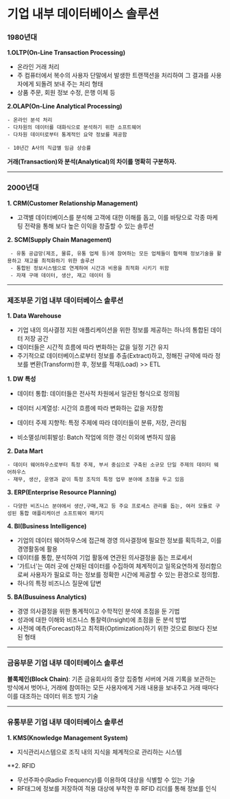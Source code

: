 # 기업 내부 데이터베이스 솔루션


### 1980년대

**1.OLTP(On-Line Transaction Processing)**

  - 온라인 거래 처리
  - 주 컴퓨터에서 복수의 사용자 단말에서 발생한 트랜잭션을 처리하여 그 결과를 사용자에게 되돌려 보내 주는 처리 형태
  - 상품 주문, 회원 정보 수정, 은행 이체 등
  
  **2.OLAP(On-Line Analytical Processing)**
  
    - 온라인 분석 처리
    - 다차원의 데이터를 대화식으로 분석하기 위한 소프트웨어
    - 다차원 데이터로부터 통계적인 요약 정보를 제공함
    
    - 10년간 A사의 직급별 임금 상승률
    
  **거래(Transaction)와 분석(Analytical)의 차이를 명확히 구분하자.**
  
  
  
  
  ---
  
  
  ### 2000년대
  
  **1. CRM(Customer Relationship Management)**
  
  - 고객별 데이터베이스를 분석해 고객에 대한 이해를 돕고, 이를 바탕으로 각종 마케팅 전략을 통해 보다 높은 이익을 창출할 수 있는 솔루션
  
  **2. SCM(Supply Chain Management)**
  
     - 유통 공급망(제조, 물류, 유통 업체 등)에 참여하는 모든 업체들이 협력해 정보기술을 활용하고 재고를 최적화하기 위한 솔루션
     - 통합된 정보시스템으로 연계하여 시간과 비용을 최적화 시키기 위함
     - 자재 구매 데이터, 생산, 재고 데이터 등
     
     
     
----




### 제조부문 기업 내부 데이터베이스 솔루션


**1. Data Warehouse**

  - 기업 내의 의사결정 지원 애플리케이션을 위한 정보를 제공하는 하나의 통합된 데이터 저장 공간
  - 데이터들은 시간적 흐름에 따라 변화하는 값을 일정 기간 유지
  - 주기적으로 데이터베이스로부터 정보를 추출(Extract)하고, 정해진 규약에 따라 정보를 변환(Transform)한 후, 정보를 적재(Load) >> ETL


 **1. DW 특성**

   - 데이터 통합: 데이터들은 전사적 차원에서 일관된 형식으로 정의됨
  
   - 데이터 시계열성: 시간의 흐름에 따라 변화하는 값을 저장함
  
   - 데이터 주제 지향적: 특정 주제에 따라 데이터들이 분류, 저장, 관리됨
  
   - 비소멸성/비휘발성: Batch 작업에 의한 갱신 이외에 변하지 않음
  
  
 **2. Data Mart**

    - 데이터 웨어하우스로부터 특정 주제, 부서 중심으로 구축된 소규모 단일 주제의 데이터 웨어하우스
    - 재무, 생산, 운영과 같이 특정 조직의 특정 업무 분야에 초첨을 두고 있음
   
   
 **3. ERP(Enterprise Resource Planning)**

    - 다양한 비즈니스 분야에서 생산,구매,재고 등 주요 프로세스 관리를 돕는, 여러 모듈로 구성된 통합 애플리케이션 소프트웨어 패키지
    

**4. BI(Business Intelligence)**

  - 기업의 데이터 웨어하우스에 접근해 경영 의사결정에 필요한 정보를 획득하고, 이를 경영활동에 활용
  - 데이터를 통합, 분석하여 기업 활동에 연관된 의사결정을 돕는 프로세서
  - '가트너'는 여러 곳에 산재된 데이터를 수집하여 체계적이고 일목요연하게 정리함으로써 사용자가 필요로 하는 정보를 정확한 시간에 제공할 수 있는 환경으로 정의함.
  - 하나의 특정 비즈니스 질문에 답변
  
  
**5. BA(Busuiness Analytics)**

   - 경영 의사결정을 위한 통계적이고 수학적인 분석에 초점을 둔 기법
   - 성과에 대한 이해와 비즈니스 통찰력(Insight)에 초점을 둔 분석 방법
   - 사전에 예측(Forecast)하고 최적화(Optimization)하기 위한 것으로 BI보다 진보된 형태
   
   
---



### 금융부문 기업 내부 데이터베이스 솔루션

**블록체인(Block Chain)**: 기존 금융회사의 중앙 집중형 서버에 거래 기록을 보관하는 방식에서 벗어나, 거래에 참여하는 모든 사용자에게 거래 내용을 보내주고 거래 때마다 이를 대조하는 데이터 위조 방지 기술



---



### 유통부문 기업 내부 데이터베이스 솔루션

**1. KMS(Knowledge Management System)**

   - 지식관리시스템으로 조직 내의 지식을 체계적으로 관리하는 시스템
   
  
**2. RFID

   - 무선주파수(Radio Frequency)를 이용하여 대상을 식별할 수 있는 기술
   - RF태그에 정보를 저장하여 적용 대상에 부착한 후 RFID 리더를 통해 정보를 인식
   













  
  
